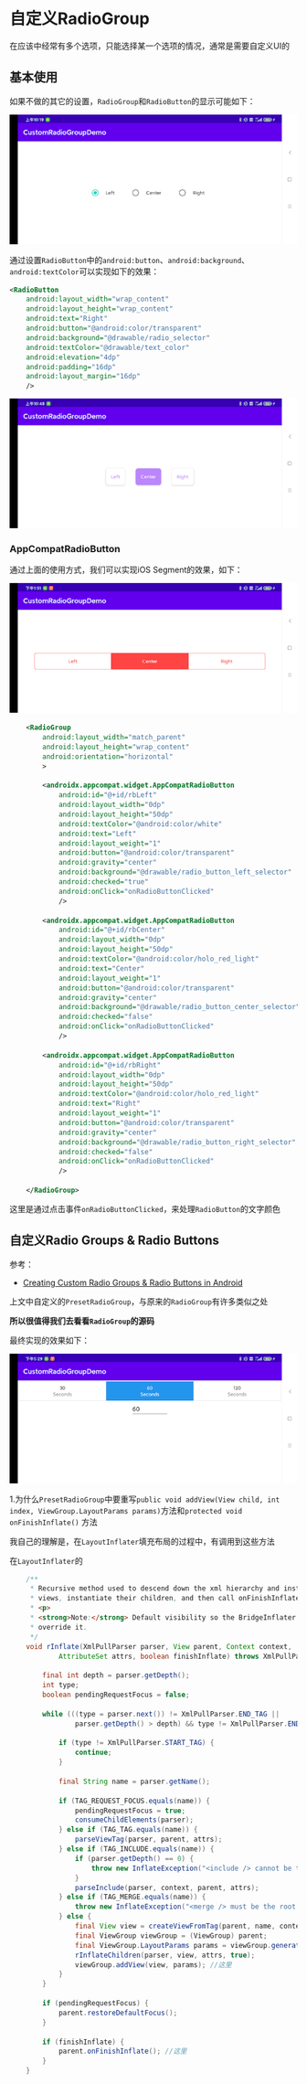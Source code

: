 # 自定义RadioGroup

在应该中经常有多个选项，只能选择某一个选项的情况，通常是需要自定义UI的



## 基本使用

如果不做的其它的设置，`RadioGroup`和`RadioButton`的显示可能如下：

![007](https://github.com/winfredzen/Android-Basic/blob/master/Howto/images/007.png)

通过设置`RadioButton`中的`android:button`、`android:background`、`android:textColor`可以实现如下的效果：

```xml
<RadioButton
    android:layout_width="wrap_content"
    android:layout_height="wrap_content"
    android:text="Right"
    android:button="@android:color/transparent"
    android:background="@drawable/radio_selector"
    android:textColor="@drawable/text_color"
    android:elevation="4dp"
    android:padding="16dp"
    android:layout_margin="16dp"
    />
```

![008](https://github.com/winfredzen/Android-Basic/blob/master/Howto/images/008.png)



### AppCompatRadioButton

通过上面的使用方式，我们可以实现iOS Segment的效果，如下：

![009](https://github.com/winfredzen/Android-Basic/blob/master/Howto/images/009.png)

```xml
    <RadioGroup
        android:layout_width="match_parent"
        android:layout_height="wrap_content"
        android:orientation="horizontal"
        >

        <androidx.appcompat.widget.AppCompatRadioButton
            android:id="@+id/rbLeft"
            android:layout_width="0dp"
            android:layout_height="50dp"
            android:textColor="@android:color/white"
            android:text="Left"
            android:layout_weight="1"
            android:button="@android:color/transparent"
            android:gravity="center"
            android:background="@drawable/radio_button_left_selector"
            android:checked="true"
            android:onClick="onRadioButtonClicked"
            />

        <androidx.appcompat.widget.AppCompatRadioButton
            android:id="@+id/rbCenter"
            android:layout_width="0dp"
            android:layout_height="50dp"
            android:textColor="@android:color/holo_red_light"
            android:text="Center"
            android:layout_weight="1"
            android:button="@android:color/transparent"
            android:gravity="center"
            android:background="@drawable/radio_button_center_selector"
            android:checked="false"
            android:onClick="onRadioButtonClicked"
            />

        <androidx.appcompat.widget.AppCompatRadioButton
            android:id="@+id/rbRight"
            android:layout_width="0dp"
            android:layout_height="50dp"
            android:textColor="@android:color/holo_red_light"
            android:text="Right"
            android:layout_weight="1"
            android:button="@android:color/transparent"
            android:gravity="center"
            android:background="@drawable/radio_button_right_selector"
            android:checked="false"
            android:onClick="onRadioButtonClicked"
            />

    </RadioGroup>
```

这里是通过点击事件`onRadioButtonClicked`，来处理`RadioButton`的文字颜色



## 自定义Radio Groups & Radio Buttons

参考：

+ [Creating Custom Radio Groups & Radio Buttons in Android](https://crosp.net/blog/software-development/mobile/android/creating-custom-radio-groups-radio-buttons-android/)



上文中自定义的`PresetRadioGroup`，与原来的`RadioGroup`有许多类似之处

**所以很值得我们去看看`RadioGroup`的源码**

最终实现的效果如下：

![010](https://github.com/winfredzen/Android-Basic/blob/master/Howto/images/010.png)



1.为什么`PresetRadioGroup`中要重写`public void addView(View child, int index, ViewGroup.LayoutParams params)`方法和`protected void onFinishInflate()` 方法

我自己的理解是，在`LayoutInflater`填充布局的过程中，有调用到这些方法

在`LayoutInflater`的

```java
    /**
     * Recursive method used to descend down the xml hierarchy and instantiate
     * views, instantiate their children, and then call onFinishInflate().
     * <p>
     * <strong>Note:</strong> Default visibility so the BridgeInflater can
     * override it.
     */
    void rInflate(XmlPullParser parser, View parent, Context context,
            AttributeSet attrs, boolean finishInflate) throws XmlPullParserException, IOException {

        final int depth = parser.getDepth();
        int type;
        boolean pendingRequestFocus = false;

        while (((type = parser.next()) != XmlPullParser.END_TAG ||
                parser.getDepth() > depth) && type != XmlPullParser.END_DOCUMENT) {

            if (type != XmlPullParser.START_TAG) {
                continue;
            }

            final String name = parser.getName();

            if (TAG_REQUEST_FOCUS.equals(name)) {
                pendingRequestFocus = true;
                consumeChildElements(parser);
            } else if (TAG_TAG.equals(name)) {
                parseViewTag(parser, parent, attrs);
            } else if (TAG_INCLUDE.equals(name)) {
                if (parser.getDepth() == 0) {
                    throw new InflateException("<include /> cannot be the root element");
                }
                parseInclude(parser, context, parent, attrs);
            } else if (TAG_MERGE.equals(name)) {
                throw new InflateException("<merge /> must be the root element");
            } else {
                final View view = createViewFromTag(parent, name, context, attrs);
                final ViewGroup viewGroup = (ViewGroup) parent;
                final ViewGroup.LayoutParams params = viewGroup.generateLayoutParams(attrs);
                rInflateChildren(parser, view, attrs, true);
                viewGroup.addView(view, params); //这里
            }
        }

        if (pendingRequestFocus) {
            parent.restoreDefaultFocus();
        }

        if (finishInflate) {
            parent.onFinishInflate(); //这里
        }
    }
```





















































